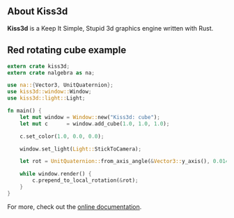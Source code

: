 ## About Kiss3d

**Kiss3d** is a Keep It Simple, Stupid 3d graphics engine written with Rust.

## Red rotating cube example

```rust
extern crate kiss3d;
extern crate nalgebra as na;

use na::{Vector3, UnitQuaternion};
use kiss3d::window::Window;
use kiss3d::light::Light;

fn main() {
    let mut window = Window::new("Kiss3d: cube");
    let mut c      = window.add_cube(1.0, 1.0, 1.0);

    c.set_color(1.0, 0.0, 0.0);

    window.set_light(Light::StickToCamera);

    let rot = UnitQuaternion::from_axis_angle(&Vector3::y_axis(), 0.014);

    while window.render() {
        c.prepend_to_local_rotation(&rot);
    }
} 
```

For more, check out the [online documentation](doc/kiss3d/).
